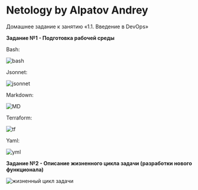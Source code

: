 # Netology by Alpatov Andrey

Домашнее задание к занятию «1.1. Введение в DevOps»

<b>Задание №1 - Подготовка рабочей среды</b>

Bash:

![bash](https://user-images.githubusercontent.com/106814458/172025282-9ed8af35-c8f1-43dc-b165-a62cf0fdae0a.jpg)

Jsonnet:

![jsonnet](https://user-images.githubusercontent.com/106814458/172025283-781edeb4-3e98-4dda-abf1-bf3cc9f0f400.jpg)

Markdown:

![MD](https://user-images.githubusercontent.com/106814458/172025285-92c12bf8-e778-4447-89e5-2349bd830ad2.jpg)

Terraform:

![tf](https://user-images.githubusercontent.com/106814458/172025286-2299c074-30da-4f3c-84b7-359f32e39bfd.jpg)

Yaml:

![yml](https://user-images.githubusercontent.com/106814458/172025287-9c9611d0-c7dc-4485-8644-8153248ac9ec.jpg)



<b>Задание №2 - Описание жизненного цикла задачи (разработки нового функционала)</b>



![жизненный цикл задачи](https://user-images.githubusercontent.com/106814458/172026968-c096db1b-10a2-4fe5-9afe-68ac2e6dab7d.jpg)


